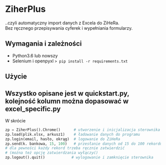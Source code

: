 # ZiherPlus
..czyli automatyczny import danych z Excela do ZiHeRa. \
Bez ręcznego przepisywania cyferek i wypełniania formularzy.

## Wymagania i zależności
- Python3.6 lub nowszy
- Selenium i openpyxl `> pip install -r requirements.txt`

## Użycie
Wszystko opisane jest w quickstart.py, 
kolejność kolumn można dopasować w excel_specific.py
---
W skrócie
```python
zp = ZiherPlus().Chrome()      # utworzenie i inicjalizacja sterownika
zp.load(plik.xlsx, arkusz1)    # ładowanie danych do programu
zp.login(email, hasło, okrąg)  # logowanie do ZiHeRa
zp.send(k. bankowa, 15, 100)   # przesłanie danych od 15 do 100 rekordu
# dla pewności każdy rekord trzeba ręcznie zatwierdzić
# (można też opcję zatwierdzania wyłączyć)
zp.logout().quit()            # wylogowanie i zamknięcie sterownika
```
